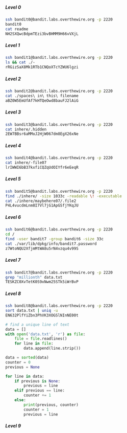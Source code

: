 ##### Level 0
```bash
ssh bandit0@bandit.labs.overthewire.org -p 2220
bandit0
cat readme
NH2SXQwcBdpmTEzi3bvBHMM9H66vVXjL
```

##### Level 1
```bash
ssh bandit1@bandit.labs.overthewire.org -p 2220
ls && cat ./-
rRGizSaX8Mk1RTb1CNQoXTcYZWU6lgzi
```

##### Level 2
```bash
ssh bandit2@bandit.labs.overthewire.org -p 2220
cat ./spaces\ in\ this\ filename
aBZ0W5EmUfAf7kHTQeOwd8bauFJ2lAiG
```

##### Level 3
```bash
ssh bandit3@bandit.labs.overthewire.org -p 2220
cat inhere/.hidden
2EW7BBsr6aMMoJ2HjW067dm8EgX26xNe
```

##### Level 4
```bash
ssh bandit4@bandit.labs.overthewire.org -p 2220
cat inhere/-file07
lrIWWI6bB37kxfiCQZqUdOIYfr6eEeqR
```

##### Level 5
```bash
ssh bandit5@bandit.labs.overthewire.org -p 2220
find ./inhere/ -size 1033c -readable \! -executable
cat ./inhere/maybehere07/.file2
P4L4vucdmLnm8I7Vl7jG1ApGSfjYKqJU
```

##### Level 6
```bash
ssh bandit6@bandit.labs.overthewire.org -p 2220
cd /
find -user bandit7 -group bandit6 -size 33c
cat ./var/lib/dpkg/info/bandit7.password
z7WtoNQU2XfjmMtWA8u5rN4vzqu4v99S
```

##### Level 7
```bash
ssh bandit7@bandit.labs.overthewire.org -p 2220
grep "millionth" data.txt
TESKZC0XvTetK0S9xNwm25STk5iWrBvP
```

##### Level 8
```bash
ssh bandit8@bandit.labs.overthewire.org -p 2220
sort data.txt | uniq -u
EN632PlfYiZbn3PhVK3XOGSlNInNE00t
```
```python
# find a unique line of text
data = []
with open('data.txt', 'r') as file:
    file = file.readlines()
    for line in file:
        data.append(line.strip())

data = sorted(data)
counter = 0
previous = None

for line in data:
    if previous is None:
        previous = line
    elif previous == line:
        counter += 1
    else:
        print(previous, counter)
        counter = 1
        previous = line
```

##### Level 9
```

```
